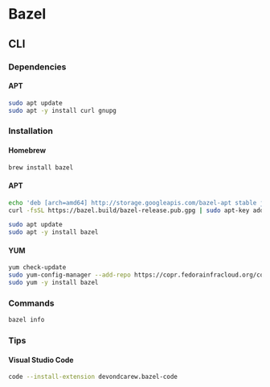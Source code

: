 # Bazel

## CLI

### Dependencies

#### APT

```sh
sudo apt update
sudo apt -y install curl gnupg
```

### Installation

#### Homebrew

```sh
brew install bazel
```

#### APT

```sh
echo 'deb [arch=amd64] http://storage.googleapis.com/bazel-apt stable jdk1.8' | sudo tee /etc/apt/sources.list.d/bazel.list
curl -fsSL https://bazel.build/bazel-release.pub.gpg | sudo apt-key add -

sudo apt update
sudo apt -y install bazel
```

#### YUM

```sh
yum check-update
sudo yum-config-manager --add-repo https://copr.fedorainfracloud.org/coprs/vbatts/bazel/repo/epel-7/vbatts-bazel-epel-7.repo
sudo yum -y install bazel
```

### Commands

```sh
bazel info
```

### Tips

#### Visual Studio Code

```sh
code --install-extension devondcarew.bazel-code
```

